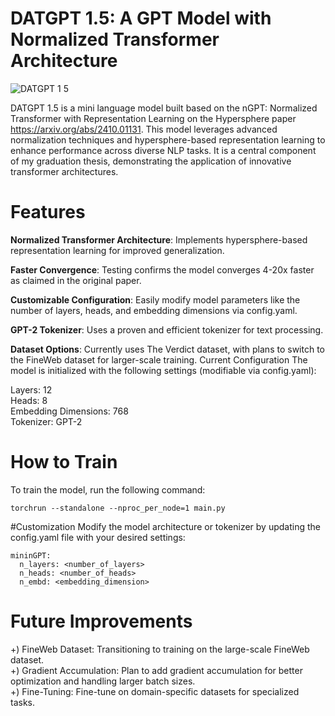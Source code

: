# DATGPT 1.5: A GPT Model with Normalized Transformer Architecture
![DATGPT 1 5](https://github.com/user-attachments/assets/b9c92bdf-e851-4041-a08c-abbfc7d9fa76)

DATGPT 1.5 is a mini language model built based on the nGPT: Normalized Transformer with Representation Learning on the Hypersphere paper https://arxiv.org/abs/2410.01131. This model leverages advanced normalization techniques and hypersphere-based representation learning to enhance performance across diverse NLP tasks. It is a central component of my graduation thesis, demonstrating the application of innovative transformer architectures.

# Features
**Normalized Transformer Architecture**: Implements hypersphere-based representation learning for improved generalization.

**Faster Convergence**: Testing confirms the model converges 4-20x faster as claimed in the original paper.

**Customizable Configuration**: Easily modify model parameters like the number of layers, heads, and embedding dimensions via config.yaml.

**GPT-2 Tokenizer**: Uses a proven and efficient tokenizer for text processing.

**Dataset Options**: Currently uses The Verdict dataset, with plans to switch to the FineWeb dataset for larger-scale training.
Current Configuration
The model is initialized with the following settings (modifiable via config.yaml):

Layers: 12  
Heads: 8   
Embedding Dimensions: 768  
Tokenizer: GPT-2  
# How to Train
To train the model, run the following command:
```
torchrun --standalone --nproc_per_node=1 main.py
```
#Customization
Modify the model architecture or tokenizer by updating the config.yaml file with your desired settings:
```
mininGPT:  
  n_layers: <number_of_layers>  
  n_heads: <number_of_heads>  
  n_embd: <embedding_dimension>
```
# Future Improvements
+) FineWeb Dataset: Transitioning to training on the large-scale FineWeb dataset.  
+) Gradient Accumulation: Plan to add gradient accumulation for better optimization and handling larger batch sizes.  
+) Fine-Tuning: Fine-tune on domain-specific datasets for specialized tasks.  
